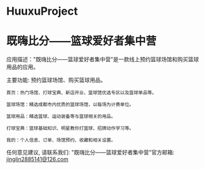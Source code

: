 # HuuxuProject
# 既嗨比分——篮球爱好者集中营

  应用描述："既嗨比分——篮球爱好者集中营"是一款线上预约篮球场馆和购买篮球用品的应用。

  主要功能: 预约篮球场馆、购买篮球用品。   
  
    首页：热门场馆、打球宝典、新店开业、篮球馆优选专区以及篮球单品等。
    
    篮球场馆：精选成都市内优质的篮球场馆，以每场为计费单位。
    
    篮球用品：精选篮球、运动装备等与篮球相关的用品。
    
    打球宝典：篮球基础知识、明星教你打篮球、招牌动作学习等。
    
    我的：个人信息、订单、场馆预约、收藏和相关设置。

   任何意见建议, 请联系我们: 
   "既嗨比分——篮球爱好者集中营"官方邮箱: jinglin2885141@126.com
